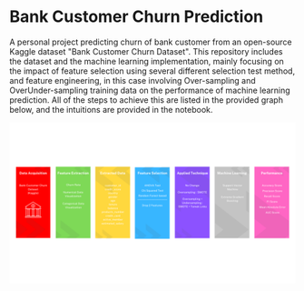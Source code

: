 # Bank Customer Churn Prediction
A personal project predicting churn of bank customer from an open-source Kaggle dataset "Bank Customer Churn Dataset". This repository includes the dataset and the machine learning implementation, mainly focusing on the impact of feature selection using several different selection test method, and feature engineering, in this case involving Over-sampling and OverUnder-sampling training data on the performance of machine learning prediction. All of the steps to achieve this are listed in the provided graph below, and the intuitions are provided in the notebook.

![alt text](table.png)
